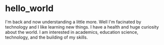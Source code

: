 # hello_world
I'm back and now understanding a little more.
Well I'm facinated by technology and I like learning new things. I have a health and huge curiosity about the world. I am  interested in academics, education science, technology, and the building of my skills. 
